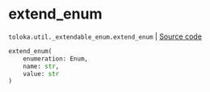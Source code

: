 # extend_enum
`toloka.util._extendable_enum.extend_enum` | [Source code](https://github.com/Toloka/toloka-kit/blob/v1.1.4/src/util/_extendable_enum.py#L12)

```python
extend_enum(
    enumeration: Enum,
    name: str,
    value: str
)
```

